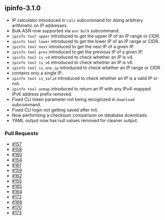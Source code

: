 ## ipinfo-3.1.0
* IP calculator introduced in `calc` subcommand for doing arbitrary arithmetic
on IP addresses.
* Bulk ASN now supported via `asn bulk` subcommand.
* `ipinfo tool upper` introduced to get the upper IP of an IP range or CIDR.
* `ipinfo tool lower` introduced to get the lower IP of an IP range or CIDR.
* `ipinfo tool next` introduced to get the next IP of a given IP.
* `ipinfo tool prev` introduced to get the previous IP of a given IP.
* `ipinfo tool is_v4` introduced to check whether an IP is v4.
* `ipinfo tool is_v6` introduced to check whether an IP is v6.
* `ipinfo tool is_one_ip` introduced to check whether an IP range or CIDR
* contains only a single IP.
* `ipinfo tool is_valid` introduced to check whether an IP is a valid IP or
not.
* `ipinfo tool unmap` introduced to return an IP with any IPv4-mapped IPv6
address prefix removed.
* Fixed CLI token parameter not being recognized in `download` subcommand.
* Fixed CLI login not getting saved after init.
* Now performing a checksum comparison on database downloads.
* YAML output now has null values removed for cleaner output.

### Pull Requests

* [#157](https://github.com/ipinfo/cli/pull/157)
* [#158](https://github.com/ipinfo/cli/pull/158)
* [#160](https://github.com/ipinfo/cli/pull/160)
* [#154](https://github.com/ipinfo/cli/pull/154)
* [#161](https://github.com/ipinfo/cli/pull/161)
* [#159](https://github.com/ipinfo/cli/pull/159)
* [#162](https://github.com/ipinfo/cli/pull/162)
* [#155](https://github.com/ipinfo/cli/pull/155)
* [#165](https://github.com/ipinfo/cli/pull/165)
* [#164](https://github.com/ipinfo/cli/pull/164)
* [#172](https://github.com/ipinfo/cli/pull/172)
* [#169](https://github.com/ipinfo/cli/pull/169)
* [#170](https://github.com/ipinfo/cli/pull/170)
* [#173](https://github.com/ipinfo/cli/pull/173)

